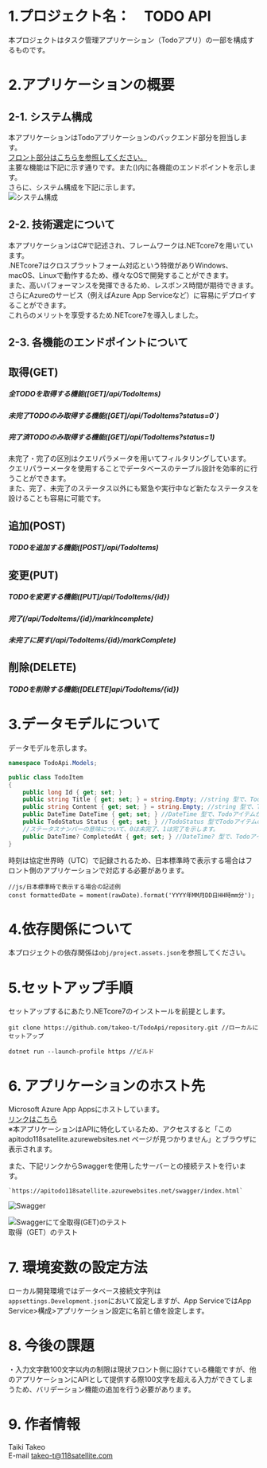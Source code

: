 # 1.プロジェクト名：　TODO API
本プロジェクトはタスク管理アプリケーション（Todoアプリ）の一部を構成するものです。

# 2.アプリケーションの概要  
## 2-1. システム構成  
本アプリケーションはTodoアプリケーションのバックエンド部分を担当します。  
[フロント部分はこちらを参照してください。](https://github.com/takeo-t/TodoApp "TodoApp")  
主要な機能は下記に示す通りです。また()内に各機能のエンドポイントを示します。  
さらに、システム構成を下記に示します。  
![システム構成](images/SystemMap.jpeg)  

## 2-2. 技術選定について  
本アプリケーションはC#で記述され、フレームワークは.NETcore7を用いています。  
.NETcore7はクロスプラットフォーム対応という特徴がありWindows、macOS、Linuxで動作するため、様々なOSで開発することができます。  
また、高いパフォーマンスを発揮できるため、レスポンス時間が期待できます。  
さらにAzureのサービス（例えばAzure App Serviceなど）に容易にデプロイすることができます。  
これらのメリットを享受するため.NETcore7を導入しました。

## 2-3. 各機能のエンドポイントについて  
## 取得(GET)  
##### 全TODOを取得する機能([GET]/api/TodoItems)  
##### 未完了TODOのみ取得する機能([GET]/api/TodoItems?status=0`)  
##### 完了済TODOのみ取得する機能([GET]/api/TodoItems?status=1)  
未完了・完了の区別はクエリパラメータを用いてフィルタリングしています。  
クエリパラーメータを使用することでデータベースのテーブル設計を効率的に行うことができます。  
また、完了、未完了のステータス以外にも緊急や実行中など新たなステータスを設けることも容易に可能です。  

## 追加(POST)  
##### TODOを追加する機能([POST]/api/TodoItems)  

## 変更(PUT)  
##### TODOを変更する機能([PUT]/api/TodoItems/{id})  
##### 完了(/api/TodoItems/{id}/markIncomplete)  
##### 未完了に戻す(/api/TodoItems/{id}/markComplete)  

## 削除(DELETE)  
##### TODOを削除する機能([DELETE]api/TodoItems/{id})  

# 3.データモデルについて
データモデルを示します。
```Models/TodoItem.cs
namespace TodoApi.Models;

public class TodoItem
{
    public long Id { get; set; }
    public string Title { get; set; } = string.Empty; //string 型で、Todoアイテムのタイトルを表します。
    public string Content { get; set; } = string.Empty; //string 型で、Todoアイテムの内容や詳細を表します。
    public DateTime DateTime { get; set; } //DateTime 型で、Todoアイテムが作成された日時や予定日時など、日時に関連する情報を保持します。
    public TodoStatus Status { get; set; } //TodoStatus 型でTodoアイテムの状態（例：未完了、完了）を示します。
    //ステータスナンバーの意味について、0は未完了、1は完了を示します。
    public DateTime? CompletedAt { get; set; } //DateTime? 型で、Todoアイテムが完了した日時を示します。このプロパティは null 許容型（DateTime?）であるため、値がない場合（つまりアイテムが未完了の場合）は null になります。
}
```
時刻は協定世界時（UTC）で記録されるため、日本標準時で表示する場合はフロント側のアプリケーションで対応する必要があります。
```
//js/日本標準時で表示する場合の記述例
const formattedDate = moment(rawDate).format('YYYY年MM月DD日HH時mm分');
```

# 4.依存関係について
本プロジェクトの依存関係は`obj/project.assets.json`を参照してください。  

# 5.セットアップ手順
セットアップするにあたり.NETcore7のインストールを前提とします。
```
git clone https://github.com/takeo-t/TodoApi/repository.git //ローカルにセットアップ
```
```
dotnet run --launch-profile https //ビルド
```
# 6. アプリケーションのホスト先
Microsoft Azure App Appsにホストしています。  
[リンクはこちら](https://apitodo118satellite.azurewebsites.net "TodoApi")  
※本アプリケーションはAPIに特化しているため、アクセスすると「この apitodo118satellite.azurewebsites.net ページが見つかりません」とブラウザに表示されます。

また、下記リンクからSwaggerを使用したサーバーとの接続テストを行います。  
```
`https://apitodo118satellite.azurewebsites.net/swagger/index.html`  
```
![Swagger](images/swagger.png)  

![Swaggerにて全取得(GET)のテスト](images/swagger_get.png)  
取得（GET）のテスト  

# 7. 環境変数の設定方法
ローカル開発環境ではデータベース接続文字列は`appsettings.Development.json`において設定しますが、App ServiceではApp Service>構成>アプリケーション設定に名前と値を設定します。  

# 8. 今後の課題
・入力文字数100文字以内の制限は現状フロント側に設けている機能ですが、他のアプリケーションにAPIとして提供する際100文字を超える入力ができてしまうため、バリデーション機能の追加を行う必要があります。  

# 9. 作者情報
Taiki Takeo  
E-mail takeo-t@118satellite.com  